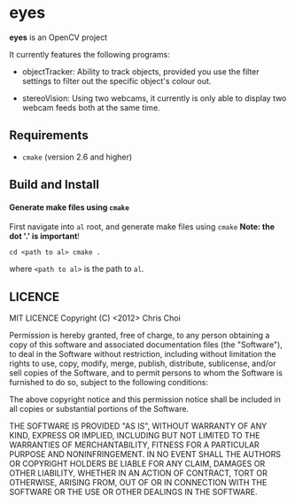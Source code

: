 # eyes

**eyes** is an OpenCV project

It currently features the following programs:

- objectTracker: Ability to track objects, provided you use the filter
  settings to filter out the specific object's colour out.

- stereoVision: Using two webcams, it currently is only able to display two
  webcam feeds both at the same time.


## Requirements

- `cmake` (version 2.6 and higher)


## Build and Install
#### Generate make files using `cmake`
First navigate into
`al` root, and generate make files using `cmake` **Note: the dot '.' is
important**!

    cd <path to al> cmake .

where `<path to al>` is the path to `al`.


## LICENCE 
MIT LICENCE Copyright (C) <2012> Chris Choi

Permission is hereby granted, free of charge, to any person obtaining a copy
of this software and associated documentation files (the "Software"), to deal
in the Software without restriction, including without limitation the rights
to use, copy, modify, merge, publish, distribute, sublicense, and/or sell
copies of the Software, and to permit persons to whom the Software is
furnished to do so, subject to the following conditions:

The above copyright notice and this permission notice shall be included in all
copies or substantial portions of the Software.

THE SOFTWARE IS PROVIDED "AS IS", WITHOUT WARRANTY OF ANY KIND, EXPRESS OR
IMPLIED, INCLUDING BUT NOT LIMITED TO THE WARRANTIES OF MERCHANTABILITY,
FITNESS FOR A PARTICULAR PURPOSE AND NONINFRINGEMENT. IN NO EVENT SHALL THE
AUTHORS OR COPYRIGHT HOLDERS BE LIABLE FOR ANY CLAIM, DAMAGES OR OTHER
LIABILITY, WHETHER IN AN ACTION OF CONTRACT, TORT OR OTHERWISE, ARISING FROM,
OUT OF OR IN CONNECTION WITH THE SOFTWARE OR THE USE OR OTHER DEALINGS IN THE
SOFTWARE.

